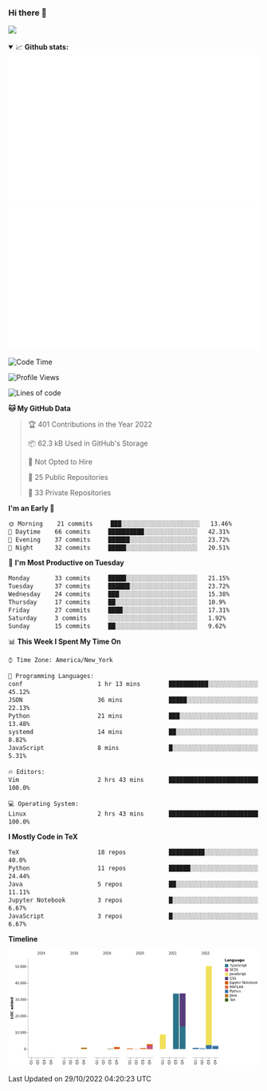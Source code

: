 ### Hi there 👋
 <!--<a href=""><img src="https://img.shields.io/badge/gmail-%23D14836.svg?&style=for-the-badge&logo=gmail&logoColor=white"/></a>-->
 <a href="https://twitter.com/shahanM"><img src="https://img.shields.io/badge/twitter-%231DA1F2.svg?&style=for-the-badge&logo=twitter&logoColor=white"/></a>
 <!--<a href=""><img src="https://img.shields.io/badge/linkedin-%230077B5.svg?&style=for-the-badge&logo=linkedin&logoColor=white"/></a>-->
<details open>
  <summary>📈 <b>Github stats:</b></summary>
  <img src="https://raw.githubusercontent.com/ShahanM/stats-github/master/generated/overview.svg#gh-dark-mode-only" />
  <!--![](https://raw.githubusercontent.com/username/github-stats/master/generated/overview.svg#gh-light-mode-only)-->
  <img src="https://raw.githubusercontent.com/ShahanM/stats-github/master/generated/languages.svg#gh-dark-mode-only" />
  <!--![](https://raw.githubusercontent.com/username/github-stats/master/generated/languages.svg#gh-light-mode-only)-->
  <!--<img src="https://raw.githubusercontent.com/ShahanM/github-stats/master/generated/overview.svg"/>-->
  <!--<img src="https://raw.githubusercontent.com/ShahanM/github-stats/master/generated/languages.svg"/>-->
</details>


<!--
**ShahanM/ShahanM** is a ✨ _special_ ✨ repository because its `README.md` (this file) appears on your GitHub profile.

Here are some ideas to get you started:

- 🔭 I’m currently working on ...
- 🌱 I’m currently learning ...
- 👯 I’m looking to collaborate on ...
- 🤔 I’m looking for help with ...
- 💬 Ask me about ...
- 📫 How to reach me: ...
- 😄 Pronouns: ...
- ⚡ Fun fact: ...
-->

<!--START_SECTION:waka-->
![Code Time](http://img.shields.io/badge/Code%20Time-584%20hrs%2031%20mins-blue)

![Profile Views](http://img.shields.io/badge/Profile%20Views-0-blue)

![Lines of code](https://img.shields.io/badge/From%20Hello%20World%20I%27ve%20Written-136%20Thousand%20lines%20of%20code-blue)

**🐱 My GitHub Data** 

> 🏆 401 Contributions in the Year 2022
 > 
> 📦 62.3 kB Used in GitHub's Storage 
 > 
> 🚫 Not Opted to Hire
 > 
> 📜 25 Public Repositories 
 > 
> 🔑 33 Private Repositories  
 > 
**I'm an Early 🐤** 

```text
🌞 Morning    21 commits     ███░░░░░░░░░░░░░░░░░░░░░░   13.46% 
🌆 Daytime    66 commits     ██████████░░░░░░░░░░░░░░░   42.31% 
🌃 Evening    37 commits     ██████░░░░░░░░░░░░░░░░░░░   23.72% 
🌙 Night      32 commits     █████░░░░░░░░░░░░░░░░░░░░   20.51%

```
📅 **I'm Most Productive on Tuesday** 

```text
Monday       33 commits     █████░░░░░░░░░░░░░░░░░░░░   21.15% 
Tuesday      37 commits     ██████░░░░░░░░░░░░░░░░░░░   23.72% 
Wednesday    24 commits     ███░░░░░░░░░░░░░░░░░░░░░░   15.38% 
Thursday     17 commits     ██░░░░░░░░░░░░░░░░░░░░░░░   10.9% 
Friday       27 commits     ████░░░░░░░░░░░░░░░░░░░░░   17.31% 
Saturday     3 commits      ░░░░░░░░░░░░░░░░░░░░░░░░░   1.92% 
Sunday       15 commits     ██░░░░░░░░░░░░░░░░░░░░░░░   9.62%

```


📊 **This Week I Spent My Time On** 

```text
⌚︎ Time Zone: America/New_York

💬 Programming Languages: 
conf                     1 hr 13 mins        ███████████░░░░░░░░░░░░░░   45.12% 
JSON                     36 mins             █████░░░░░░░░░░░░░░░░░░░░   22.13% 
Python                   21 mins             ███░░░░░░░░░░░░░░░░░░░░░░   13.48% 
systemd                  14 mins             ██░░░░░░░░░░░░░░░░░░░░░░░   8.82% 
JavaScript               8 mins              █░░░░░░░░░░░░░░░░░░░░░░░░   5.31%

🔥 Editors: 
Vim                      2 hrs 43 mins       █████████████████████████   100.0%

💻 Operating System: 
Linux                    2 hrs 43 mins       █████████████████████████   100.0%

```

**I Mostly Code in TeX** 

```text
TeX                      18 repos            ██████████░░░░░░░░░░░░░░░   40.0% 
Python                   11 repos            ██████░░░░░░░░░░░░░░░░░░░   24.44% 
Java                     5 repos             ██░░░░░░░░░░░░░░░░░░░░░░░   11.11% 
Jupyter Notebook         3 repos             █░░░░░░░░░░░░░░░░░░░░░░░░   6.67% 
JavaScript               3 repos             █░░░░░░░░░░░░░░░░░░░░░░░░   6.67%

```


**Timeline**

![Chart not found](https://raw.githubusercontent.com/ShahanM/ShahanM/main/charts/bar_graph.png) 


 Last Updated on 29/10/2022 04:20:23 UTC
<!--END_SECTION:waka-->

